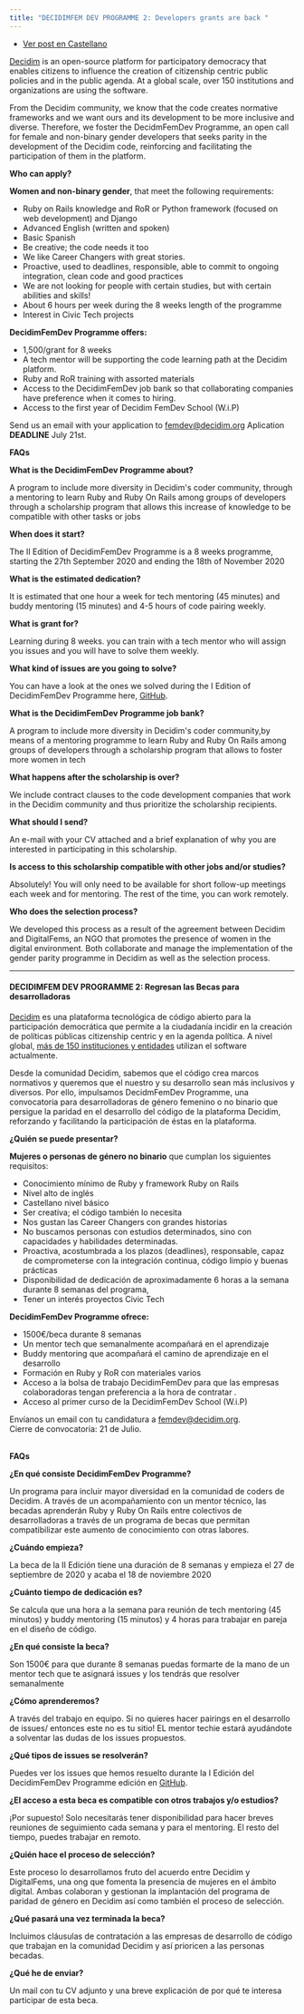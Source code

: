```yaml
---
title: "DECIDIMFEM DEV PROGRAMME 2: Developers grants are back "
---
```


* [Ver post en Castellano](/blog/2020-07-01-decidimfem-dev-programme-ii-developers-grants-are-back/#cast)

[Decidim](https://decidim.org/) is an open-source platform for participatory democracy that enables citizens to influence the creation of citizenship centric public policies and in the public agenda. At a global scale, over 150 institutions and organizations are using the software.

From the Decidim community, we know that the code creates normative frameworks and we want ours and its development to be more inclusive and diverse. Therefore, we foster the DecidmFemDev Programme, an open call for female and non-binary gender developers that seeks parity in the development of the Decidim code, reinforcing and facilitating the participation of them in the platform.

**Who can apply?**

**Women and non-binary gender**, that meet the following requirements:

* Ruby on Rails knowledge and RoR or Python framework (focused on web development) and Django
* Advanced English (written and spoken)
* Basic Spanish
* Be creative; the code needs it too
* We like Career Changers with great stories.
* Proactive, used to deadlines, responsible, able to commit to ongoing integration, clean code and good practices
* We are not looking for people with certain studies, but with certain abilities and skills!
* About 6 hours per week during the 8 weeks length of the programme
* Interest in Civic Tech projects

**DecidimFemDev Programme offers:**

* 1,500/grant for 8 weeks
* A tech mentor will be supporting the code learning path at the Decidim platform.
* Ruby and RoR training with assorted materials
* Access to the DecidimFemDev job bank so that collaborating companies have preference when it comes to hiring.
* Access to the first year of Decidim FemDev School (W.i.P)

Send us an email with your application to [femdev@decidim.org](mailto:femdev@decidim.org)
Aplication **DEADLINE** July 21st.

**FAQs**

**What is the DecidimFemDev Programme about?**

A program to include more diversity in Decidim's coder community, through a mentoring to learn Ruby and Ruby On Rails among groups of developers through a scholarship program that allows this increase of knowledge to be compatible with other tasks or jobs

**When does it start?**

The II Edition of DecidimFemDev Programme is a 8 weeks programme, starting the 27th September 2020 and ending the 18th of November 2020

**What is the estimated dedication?**

It is estimated that one hour a week for tech mentoring (45 minutes) and buddy mentoring (15 minutes) and 4-5 hours of code pairing weekly.

**What is grant for?**

Learning during 8 weeks. you can train with a tech mentor who will assign you issues and you will have to solve them weekly.

**What kind of issues are you going to solve?**

You can have a look at the ones we solved during the I Edition of DecidimFemDev Programme here, [GitHub](https://github.com/decidim/decidim/projects/12).

**What is the DecidimFemDev Programme job bank?**

A program to include more diversity in Decidim's coder community,by means of a mentoring programme to learn Ruby and Ruby On Rails among groups of developers through a scholarship program that allows to foster more women in tech

**What happens after the scholarship is over?**

We include contract clauses to the code development companies that work in the Decidim community and thus prioritize the scholarship recipients.

**What should I send?**

An e-mail with your CV attached and a brief explanation of why you are interested in participating in this scholarship.

**Is access to this scholarship compatible with other jobs and/or studies?**

Absolutely! You will only need to be available for short follow-up meetings each week and for mentoring. The rest of the time, you can work remotely.

**Who does the selection process?**

We developed this process as a result of the agreement between Decidim and DigitalFems, an NGO that promotes the presence of women in the digital environment. Both collaborate and manage the implementation of the gender parity programme in Decidim as well as the selection process.

---

#### <a name="cast"></a> DECIDIMFEM DEV PROGRAMME 2: Regresan las Becas para desarrolladoras

[Decidim](https://decidim.org/) es una plataforma tecnológica de código abierto para la participación democrática que permite a la ciudadanía incidir en la creación de políticas públicas citizenship centric y en la agenda política. A nivel global, [más de 150 instituciones y entidades](https://decidim.org/usedby/) utilizan el software actualmente.

Desde la comunidad Decidim, sabemos que el código crea marcos normativos y queremos que el nuestro y su desarrollo sean más inclusivos y diversos. Por ello, impulsamos DecidmFemDev Programme, una convocatoria para desarrolladoras de género femenino o no binario que persigue la paridad en el desarrollo del código de la plataforma Decidim, reforzando y facilitando la participación de éstas en la plataforma.

**¿Quién se puede presentar?**

**Mujeres o personas de género no binario** que cumplan los siguientes requisitos:

* Conocimiento mínimo de Ruby y framework Ruby on Rails
* Nivel alto de inglés
* Castellano nivel básico
* Ser creativa; el código también lo necesita
* Nos gustan las Career Changers con grandes historias
* No buscamos personas con estudios determinados, sino con capacidades y habilidades determinadas.
* Proactiva, acostumbrada a los plazos (deadlines), responsable, capaz de comprometerse con la integración continua, código limpio y buenas prácticas
* Disponibilidad de dedicación de aproximadamente 6 horas a la semana durante 8 semanas del programa,
* Tener un interés proyectos Civic Tech

**DecidimFemDev Programme ofrece:**

* 1500€/beca durante 8 semanas
* Un mentor tech que semanalmente acompañará en el aprendizaje
* Buddy mentoring que acompañará el camino de aprendizaje en el desarrollo
* Formación en Ruby y RoR con materiales varios
* Acceso a la bolsa de trabajo DecidimFemDev para que las empresas colaboradoras tengan preferencia a la hora de contratar .
* Acceso al primer curso de la DecidimFemDev School (W.i.P)

Envíanos un email con tu candidatura a [femdev@decidim.org](mailto:femdev@decidim.org). \
Cierre de convocatoria: 21 de Julio.

\
**FAQs**

**¿En qué consiste DecidimFemDev Programme?**

Un programa para incluir mayor diversidad en la comunidad de coders de Decidim. A través de un acompañamiento con un mentor técnico, las becadas aprenderán Ruby y Ruby On Rails entre colectivos de desarrolladoras a través de un programa de becas que permitan compatibilizar este aumento de conocimiento con otras labores.

**¿Cuándo empieza?**

La beca de la II Edición tiene una duración de 8 semanas y empieza el 27 de septiembre de 2020 y acaba el 18 de noviembre 2020

**¿Cuánto tiempo de dedicación es?**

Se calcula que una hora a la semana para reunión de tech mentoring (45 minutos) y buddy mentoring (15 minutos) y 4 horas para trabajar en pareja en el diseño de código.

**¿En qué consiste la beca?**

Son 1500€ para que durante 8 semanas puedas formarte de la mano de un mentor tech que te asignará issues y los tendrás que resolver semanalmente

**¿Cómo aprenderemos?**

A través del trabajo en equipo. Si no quieres hacer pairings en el desarrollo de issues/ entonces este no es tu sitio! EL mentor techie estará ayudándote a solventar las dudas de los issues propuestos.

**¿Qué tipos de issues se resolverán?**

Puedes ver los issues que hemos resuelto durante la I Edición del DecidimFemDev Programme edición en [GitHub](https://github.com/decidim/decidim/projects/12).

**¿El acceso a esta beca es compatible con otros trabajos y/o estudios?**

¡Por supuesto! Solo necesitarás tener disponibilidad para hacer breves reuniones de seguimiento cada semana y para el mentoring. El resto del tiempo, puedes trabajar en remoto.

**¿Quién hace el proceso de selección?**

Este proceso lo desarrollamos fruto del acuerdo entre Decidim y DigitalFems, una ong que fomenta la presencia de mujeres en el ámbito digital. Ambas colaboran y gestionan la implantación del programa de paridad de género en Decidim así como también el proceso de selección.

**¿Qué pasará una vez terminada la beca?**

Incluimos cláusulas de contratación a las empresas de desarrollo de código que trabajan en la comunidad Decidim y así prioricen a las personas becadas.

**¿Qué he de enviar?**

Un mail con tu CV adjunto y una breve explicación de por qué te interesa participar de esta beca.